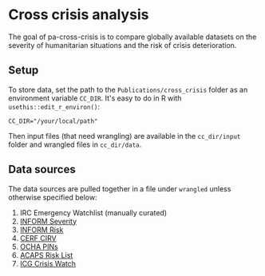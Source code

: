 
# Cross crisis analysis

<!-- badges: start -->
<!-- badges: end -->

The goal of pa-cross-crisis is to compare globally available datasets on the
severity of humanitarian situations and the risk of crisis deterioration.

## Setup

To store data, set the path to the `Publications/cross_crisis` folder as
an environment variable `CC_DIR`. It's easy to do in R with
`usethis::edit_r_environ()`:

```shell
CC_DIR="/your/local/path"
```

Then input files (that need wrangling) are available in the `cc_dir/input`
folder and wrangled files in `cc_dir/data`.

## Data sources

The data sources are pulled together in a file under `wrangled` unless otherwise
specified below:

1. IRC Emergency Watchlist (manually curated)
2. [INFORM Severity](wrangling/inform_severity.R)
3. [INFORM Risk](wrangling/inform_risk.R)
4. [CERF CIRV](wrangling/cerf_cirv.R)
5. [OCHA PINs](wrangling/ocha_pins.R)
6. [ACAPS Risk List](wrangling/acaps_risk.R)
7. [ICG Crisis Watch](wrangling/crisis_watch.R)
